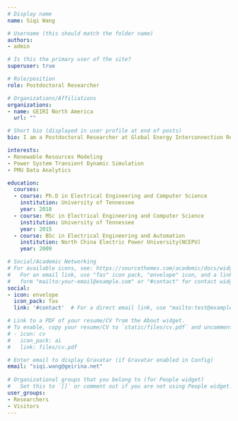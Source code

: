 ```yaml
---
# Display name
name: Siqi Wang

# Username (this should match the folder name)
authors:
- admin

# Is this the primary user of the site?
superuser: true

# Role/position
role: Postdoctoral Researcher

# Organizations/Affiliations
organizations:
- name: GEIRI North America
  url: ""

# Short bio (displayed in user profile at end of posts)
bio: I am a Postdoctoral Researcher at Global Energy Interconnection Research Institute North America (GEIRI North America). My research interests include power system modeling and control with high penetration of renewables, transient dynamic simulation, and PMU data analytics

interests:
- Renewable Resources Modeling
- Power System Transient Dynamic Simulation
- PMU Data Analytics

education:
  courses:
  - course: Ph.D in Electrical Engineering and Computer Science
    institution: University of Tennessee
    year: 2018
  - course: MSc in Electrical Engineering and Computer Science
    institution: University of Tennessee
    year: 2015
  - course: BSc in Electrical Engineering and Automation
    institution: North China Electric Power University(NCEPU)
    year: 2009

# Social/Academic Networking
# For available icons, see: https://sourcethemes.com/academic/docs/widgets/#icons
#   For an email link, use "fas" icon pack, "envelope" icon, and a link in the
#   form "mailto:your-email@example.com" or "#contact" for contact widget.
social:
- icon: envelope
  icon_pack: fas
  link: '#contact'  # For a direct email link, use "mailto:test@example.org".

# Link to a PDF of your resume/CV from the About widget.
# To enable, copy your resume/CV to `static/files/cv.pdf` and uncomment the lines below.  
# - icon: cv
#   icon_pack: ai
#   link: files/cv.pdf

# Enter email to display Gravatar (if Gravatar enabled in Config)
email: "siqi.wang@geirina.net"
  
# Organizational groups that you belong to (for People widget)
#   Set this to `[]` or comment out if you are not using People widget.  
user_groups:
- Researchers
- Visitors
---
```

